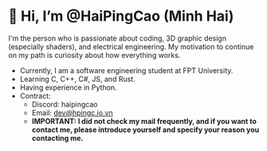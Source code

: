 # 👋 Hi, I’m @HaiPingCao (Minh Hai)
I'm the person who is passionate about coding, 3D graphic design (especially shaders), and electrical engineering. My motivation to continue on my path is curiosity about how everything works.
- Currently, I am a software engineering student at FPT University.
- Learning C, C++, C#, JS, and Rust.
- Having experience in Python.
- Contract:
    - Discord: haipingcao
    - Email: [dev@hpingc.io.vn](mailto:dev@hpingc.io.vn)
    - **IMPORTANT: I did not check my mail frequently, and if you want to contact me, please introduce yourself and specify your reason you contacting me.**
<!---
MH362/MH362 is a ✨ special ✨ repository because its `README.md` (this file) appears on your GitHub profile.
You can click the Preview link to view your changes.
--->
